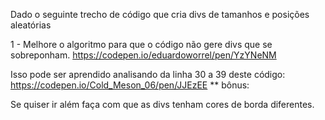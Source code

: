 Dado o seguinte trecho de código que cria divs de tamanhos e posições aleatórias

1 - Melhore o algoritmo para que o código não gere divs que se sobreponham.
https://codepen.io/eduardoworrel/pen/YzYNeNM

Isso pode ser aprendido analisando da linha 30 a 39 deste código:
https://codepen.io/Cold_Meson_06/pen/JJEzEE
** bônus:

Se quiser ir além faça com que as divs tenham cores de borda diferentes.
